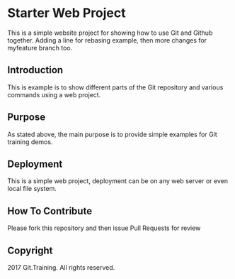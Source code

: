 # Starter Web Project

This is a simple website project for showing how to use Git and Github together. Adding a line for rebasing example, then more changes for myfeature branch too.

## Introduction

This is example is to show different parts of the Git repository and various commands using a web project.

## Purpose

As stated above, the main purpose is to provide simple examples for Git training demos.

## Deployment
 
This is a simple web project, deployment can be on any web server or even local file system.

## How To Contribute

Please fork this repository and then issue Pull Requests for review

## Copyright

2017 Git.Training. All rights reserved.